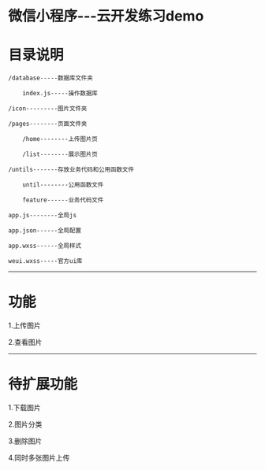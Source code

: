 # 微信小程序---云开发练习demo

# 目录说明

    /database-----数据库文件夹

        index.js-----操作数据库

    /icon---------图片文件夹

    /pages--------页面文件夹

        /home--------上传图片页

        /list--------展示图片页

    /untils-------存放业务代码和公用函数文件

        until--------公用函数文件

        feature------业务代码文件

    app.js--------全局js

    app.json------全局配置

    app.wxss------全局样式

    weui.wxss-----官方ui库




--------------

# 功能

1.上传图片

2.查看图片

----------
# 待扩展功能
1.下载图片

2.图片分类

3.删除图片

4.同时多张图片上传

